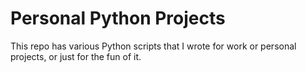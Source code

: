 # Personal Python Projects

This repo has various Python scripts that I wrote for work or personal projects, or just for the fun of it.
